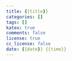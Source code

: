```yaml
---
title: {{title}}
categories: []
tags: []
katex: true
comments: false
license: true
cc_license: false
date: {{date}} {{time}}
---
```

<div id='empty'></div>
<div id='empty'></div>
<!--more-->

